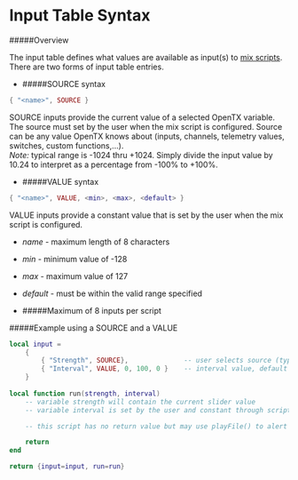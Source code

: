 # Input Table Syntax

#####Overview

The input table defines what values are available as input(s) to [mix scripts](mix.md). There are two forms of input table entries.

* #####SOURCE syntax
```lua
{ "<name>", SOURCE }
```
SOURCE inputs provide the current value of a selected OpenTX variable. The source must set by the user when the mix script is configured. Source can be any value OpenTX knows about (inputs, channels, telemetry values, switches, custom functions,...).<br/>
*Note:* typical range is -1024 thru +1024. Simply divide the input value by 10.24 to interpret as a percentage from -100% to +100%.

* #####VALUE syntax
```lua
{ "<name>", VALUE, <min>, <max>, <default> }
```
VALUE inputs provide a constant value that is set by the user when the mix script is configured.
  * *name* - maximum length of 8 characters
  * *min* - minimum value of -128
  * *max* - maximum value of 127
  * *default* - must be within the valid range specified


*  #####Maximum of 8 inputs per script

#####Example using a SOURCE and a VALUE
```lua
local input =
    {
        { "Strength", SOURCE},			    -- user selects source (typically slider or knob)
        { "Interval", VALUE, 0, 100, 0 }    -- interval value, default = 0.
    }
    
local function run(strength, interval)
    -- variable strength will contain the current slider value
    -- variable interval is set by the user and constant through script lifetime

    -- this script has no return value but may use playFile() to alert user

    return
end

return {input=input, run=run}
```

